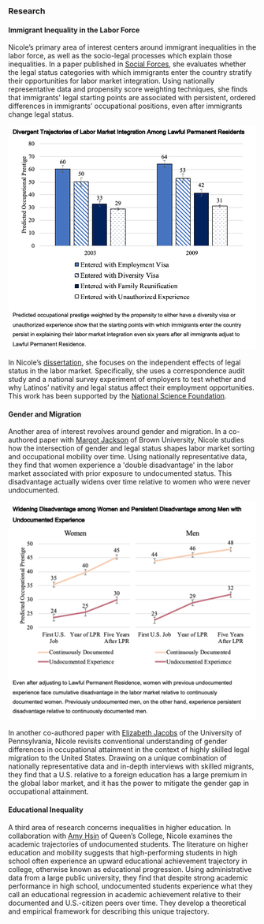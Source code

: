 ### Research

#### Immigrant Inequality in the Labor Force

Nicole’s primary area of interest centers around immigrant inequalities in the labor force, as well as the socio-legal processes which explain those inequalities. In a paper published in [Social Forces](https://academic.oup.com/sf/advance-article-abstract/doi/10.1093/sf/soy128/5320369?redirectedFrom=fulltext), she evaluates whether the legal status categories with which immigrants enter the country stratify their opportunities for labor market integration. Using nationally representative data and propensity score weighting techniques, she finds that immigrants' legal starting points are associated with persistent, ordered differences in immigrants’ occupational positions, even after immigrants change legal status. 

![social forces](social_forces.png) <!-- .element style="height: 100px" -->

In Nicole’s [dissertation](dissertation.md), she focuses on the independent effects of legal status in the labor market. Specifically, she uses a correspondence audit study and a national survey experiment of employers to test whether and why Latinos’ nativity and legal status affect their employment opportunities. This work has been supported by the [National Science Foundation](https://www.nsf.gov/awardsearch/showAward?).

#### Gender and Migration

Another area of interest revolves around gender and migration. In a co-authored paper with [Margot Jackson](https://www.brown.edu/academics/sociology/people/margot-jackson) of Brown University, Nicole studies how the intersection of gender and legal status shapes labor market sorting and occupational mobility over time. Using nationally representative data, they find that women experience a 'double disadvantage' in the labor market associated with prior exposure to undocumented status. This disadvantage actually widens over time relative to women who were never undocumented. 

![scarring](scarring.png) <!-- .element style="height: 100px" -->

In another co-authored paper with [Elizabeth Jacobs](https://sociology.sas.upenn.edu/content/elizabeth-jacobs) of the University of Pennsylvania, Nicole revisits conventional understanding of gender differences in occupational attainment in the context of highly skilled legal migration to the United States. Drawing on a unique combination of nationally representative data and in-depth interviews with skilled migrants, they find that a U.S. relative to a foreign education has a large premium in the global labor market, and it has the power to mitigate the gender gap in occupational attainment.

#### Educational Inequality

A third area of research concerns inequalities in higher education. In collaboration with [Amy Hsin](https://sites.google.com/view/amyhsin) of Queen’s College, Nicole examines the academic trajectories of undocumented students. The literature on higher education and mobility suggests that high-performing students in high school often experience an upward educational achievement trajectory in college, otherwise known as educational progression. Using administrative data from a large public university, they find that despite strong academic performance in high school, undocumented students experience what they call an educational regression in academic achievement relative to their documented and U.S.-citizen peers over time. They develop a theoretical and empirical framework for describing this unique trajectory.

